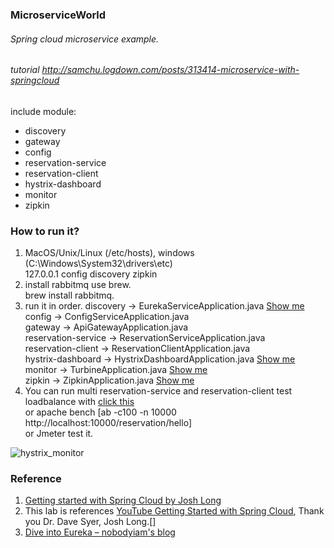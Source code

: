 ### MicroserviceWorld
###### Spring cloud microservice example.
###### tutorial http://samchu.logdown.com/posts/313414-microservice-with-springcloud
include module:
* discovery
* gateway
* config
* reservation-service
* reservation-client
* hystrix-dashboard
* monitor
* zipkin

### How to run it?

1. MacOS/Unix/Linux (/etc/hosts), windows (C:\Windows\System32\drivers\etc)  
    127.0.0.1 config discovery zipkin
2. install rabbitmq use brew.  
    brew install rabbitmq.
3. run it in order.
    discovery -> EurekaServiceApplication.java [Show me](http://localhost:8761/)  
    config -> ConfigServiceApplication.java  
    gateway -> ApiGatewayApplication.java  
    reservation-service -> ReservationServiceApplication.java  
    reservation-client -> ReservationClientApplication.java  
    hystrix-dashboard -> HystrixDashboardApplication.java [Show me](http://localhost:8010/hystrix/monitor?stream=http%3A%2F%2Flocalhost%3A8889%2Fturbine.stream)  
    monitor -> TurbineApplication.java [Show me](http://localhost:8889/turbine.stream)  
    zipkin -> ZipkinApplication.java [Show me](http://localhost:9411/)
4. You can run multi reservation-service and reservation-client test loadbalance with [click this](http://localhost:10000/reservation/hello)   
    or apache bench [ab -c100 -n 10000 http://localhost:10000/reservation/hello]   
    or Jmeter test it.  

![hystrix_monitor](https://raw.githubusercontent.com/whoooami/spring-cloud-microservice-world/master/images/localhost_8010_hystrix_monitor.png)


### Reference
1. [Getting started with Spring Cloud by Josh Long](https://www.youtube.com/watch?v=SFDYdslOvu8)
2. This lab is references [YouTube Getting Started with Spring Cloud](https://www.youtube.com/watch?v=cCEvFDhe3os), Thank you Dr. Dave Syer, Josh Long.[]
3. [Dive into Eureka – nobodyiam's blog](http://nobodyiam.com/2016/06/25/dive-into-eureka/)
